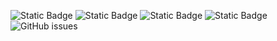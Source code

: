 ![Static Badge](https://img.shields.io/badge/blacklists-61-000000) ![Static Badge](https://img.shields.io/badge/blacklisted-2953145-cc0000) ![Static Badge](https://img.shields.io/badge/whitelisted-2250-00CC00) ![Static Badge](https://img.shields.io/badge/streaming_blacklist-28107-000000) ![GitHub issues](https://img.shields.io/github/issues/fabriziosalmi/blacklists)
